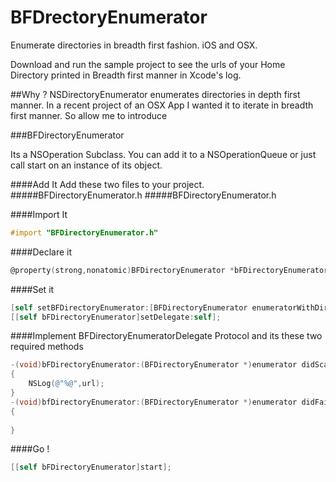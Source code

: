 # BFDrectoryEnumerator
Enumerate directories in breadth first fashion. iOS and OSX.

Download and run the sample project to see the urls of your Home Directory printed in Breadth first manner in Xcode's log.

##Why ?
NSDirectoryEnumerator enumerates directories in depth first manner. In a recent project of an OSX App I wanted it to iterate in breadth first manner. So allow me to introduce

###BFDirectoryEnumerator 

Its a NSOperation Subclass. You can add it to a NSOperationQueue or just call start on an instance of its object.

####Add It
Add these two files to your project.
#####BFDirectoryEnumerator.h
#####BFDirectoryEnumerator.h

####Import It
```objective-c
#import "BFDirectoryEnumerator.h"
```

####Declare it

```objective-c
@property(strong,nonatomic)BFDirectoryEnumerator *bFDirectoryEnumerator;
```

####Set it

```objective-c
[self setBFDirectoryEnumerator:[BFDirectoryEnumerator enumeratorWithDirectoryURL:[NSURL URLWithString:NSHomeDirectory()] withOptions:NSDirectoryEnumerationSkipsHiddenFiles]];
[[self bFDirectoryEnumerator]setDelegate:self];
```

####Implement BFDirectoryEnumeratorDelegate Protocol and its these two required methods

```objective-c
-(void)bFDirectoryEnumerator:(BFDirectoryEnumerator *)enumerator didScanFileWithURL:(NSURL *)url
{
    NSLog(@"%@",url);
}
-(void)bfDirectoryEnumerator:(BFDirectoryEnumerator *)enumerator didFailWithError:(NSError *)error
{
    
}
```
####Go !

```objective-c
[[self bFDirectoryEnumerator]start];
```








